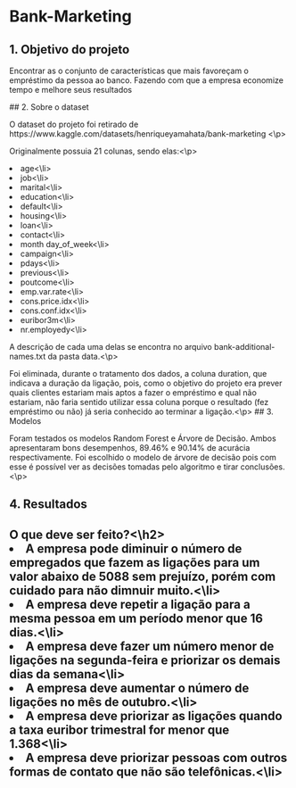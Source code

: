 # Bank-Marketing
## 1. Objetivo do projeto

<p> Encontrar as o conjunto de características que mais favoreçam o empréstimo da pessoa ao banco. Fazendo com que a empresa economize tempo e melhore seus resultados </p>
## 2. Sobre o dataset

<p> O dataset do projeto foi retirado de https://www.kaggle.com/datasets/henriqueyamahata/bank-marketing <\p>
<p> Originalmente possuia 21 colunas, sendo elas:<\p>
  <li>age<\li>
  <li>job<\li>	
  <li>marital<\li>	
  <li>education<\li>	
  <li>default<\li>	
  <li>housing<\li>	
  <li>loan<\li>	
  <li>contact<\li>	
  <li>month	day_of_week<\li>
  <li>campaign<\li>	
  <li>pdays<\li>	
  <li>previous<\li>	
  <li>poutcome<\li>	
  <li>emp.var.rate<\li>	
  <li>cons.price.idx<\li>	
  <li>cons.conf.idx<\li>	
  <li>euribor3m<\li>	
  <li>nr.employedy<\li>
  <p> A descrição de cada uma delas se encontra no arquivo bank-additional-names.txt da pasta data.<\p>
  <p> Foi eliminada, durante o tratamento dos dados, a coluna duration, que indicava a duração da ligação, pois, como o objetivo do projeto era prever quais clientes estariam mais aptos a fazer o empréstimo e qual não estariam, não faria sentido utilizar essa coluna porque o resultado (fez empréstimo ou não) já seria conhecido ao terminar a ligação.<\p>
  ## 3. Modelos

<p>Foram testados os modelos Random Forest e Árvore de Decisão. Ambos apresentaram bons desempenhos, 89.46% e 90.14% de acurácia respectivamente. Foi escolhido o modelo de árvore de decisão pois com esse é possível ver as decisões tomadas pelo algoritmo e tirar conclusões.<\p>
  
## 4. Resultados
<h2>O que deve ser feito?<\h2>
<li>A empresa pode diminuir o número de empregados que fazem as ligações para um valor abaixo de 5088 sem prejuízo, porém com cuidado para não dimnuir muito.<\li>
<li>A empresa deve repetir a ligação para a mesma pessoa em um período menor que 16 dias.<\li>
<li>A empresa deve fazer um número menor de ligações na segunda-feira e priorizar os demais dias da semana<\li>
<li>A empresa deve aumentar o número de ligações no mês de outubro.<\li>
<li>A empresa deve priorizar as ligações quando a taxa euribor trimestral for menor que 1.368<\li>
<li>A empresa deve priorizar pessoas com outros formas de contato que não são telefônicas.<\li>

